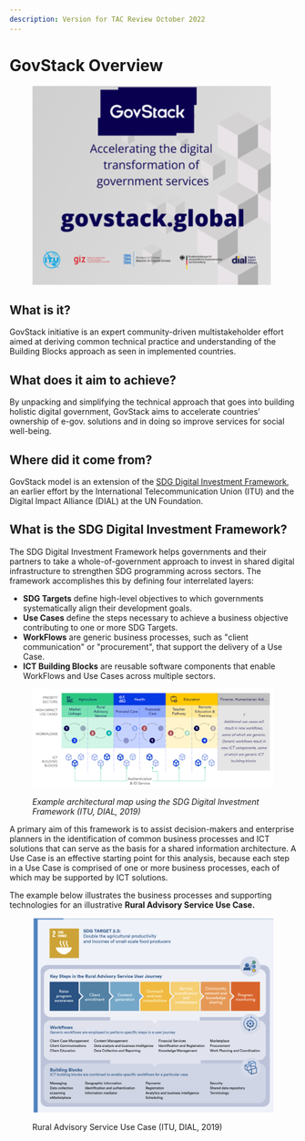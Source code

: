 ```yaml
---
description: Version for TAC Review October 2022
---
```


# GovStack Overview

<figure><img src=".gitbook/assets/version0.7Country .png" alt=""><figcaption></figcaption></figure>

## What is it?&#x20;

GovStack initiative is an expert community-driven multistakeholder effort aimed at deriving common technical practice and understanding of the Building Blocks approach as seen in implemented countries.&#x20;

## What does it aim to achieve?&#x20;

By unpacking and simplifying the technical approach that goes into building holistic digital government, GovStack aims to accelerate countries’ ownership of e-gov. solutions and in doing so improve services for social well-being.&#x20;

## Where did it come from?&#x20;

GovStack model is an extension of the [SDG Digital Investment Framework](https://www.itu.int/pub/D-STR-DIGITAL.02-2019), an earlier effort by the International Telecommunication Union (ITU) and the Digital Impact Alliance (DIAL) at the UN Foundation.&#x20;

## What is the SDG Digital Investment Framework?

The SDG Digital Investment Framework helps governments and their partners to take a whole-of-government approach to invest in shared digital infrastructure to strengthen SDG programming across sectors. The framework accomplishes this by defining four interrelated layers:&#x20;

* **SDG Targets** define high-level objectives to which governments systematically align their development goals.&#x20;
* **Use Cases** define the steps necessary to achieve a business objective contributing to one or more SDG Targets.&#x20;
* **WorkFlows** are generic business processes, such as "client communication" or "procurement", that support the delivery of a Use Case.&#x20;
* **ICT Building Blocks** are reusable software components that enable WorkFlows and Use Cases across multiple sectors.

<figure><img src=".gitbook/assets/Screenshot 2023-01-14 222553.png" alt=""><figcaption><p><em>Example architectural map using the SDG Digital Investment Framework (ITU, DIAL, 2019)</em></p></figcaption></figure>

A primary aim of this framework is to assist decision-makers and enterprise planners in the identification of common business processes and ICT solutions that can serve as the basis for a shared information architecture. A Use Case is an effective starting point for this analysis, because each step in a Use Case is comprised of one or more business processes, each of which may be supported by ICT solutions.&#x20;

The example below illustrates the business processes and supporting technologies for an illustrative **Rural Advisory Service Use Case.**

<figure><img src=".gitbook/assets/image.png" alt=""><figcaption><p>Rural Advisory Service Use Case (ITU, DIAL, 2019)</p></figcaption></figure>
